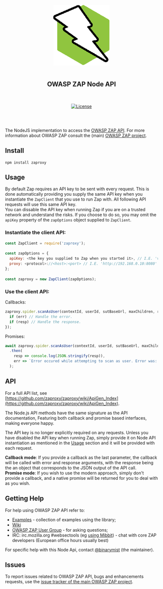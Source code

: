 <div align="center">
  <br/>
  <a href="https://github.com/zaproxy/zap-api-nodejs" title="zaproxy">
    <img width=186px src="assets/images/ZapNodeApi.png" alt="zap-api-nodejs logo">
  </a>
  <br/>
<br/>
<h2>OWASP ZAP Node API</h2>
<br/><br/>

<a href="https://www.apache.org/licenses/LICENSE-2.0.html" title="License">
  <img src="https://img.shields.io/badge/license-Apache%202-4EB1BA.svg" alt="License"/>
</a>

<br/><br/>
</div>

The NodeJS implementation to access the [OWASP ZAP API](https://github.com/zaproxy/zaproxy/wiki/ApiDetails). For more information
about OWASP ZAP consult the (main) [OWASP ZAP project](https://github.com/zaproxy/zaproxy/).

## Install

```
npm install zaproxy
```

## Usage

By default Zap requires an API key to be sent with every request. This is done automatically providing you supply the same API key when you instantiate the `ZapClient` that you use to run Zap with. All following API requests will use this same API key.  
You can dissable the API key when running Zap if you are on a trusted network and understand the risks. If you choose to do so, you may omit the `apiKey` property of the `zapOptions` object supplied to `ZapClient`.

### Instantiate the client API:

```js
const ZapClient = require('zaproxy');

const zapOptions = {
  apiKey: <the key you supplied to Zap when you started it>, // I.E. 'v90dnblpqs1pcac991tn2oudl'
  proxy: <protocol>://<host>:<port> // I.E. 'http://192.168.0.10:8080'
};

const zaproxy = new ZapClient(zapOptions);
```

### Use the client API:

Callbacks:

```js
zaproxy.spider.scanAsUser(contextId, userId, sutBaseUrl, maxChildren, recurse, subtreeonly, (err, resp) => {
  if (err) // Handle the error.
  if (resp) // Handle the response.
});
```

Promises:

```js
await zaproxy.spider.scanAsUser(contextId, userId, sutBaseUrl, maxChildren)
  .then(
    resp => console.log(JSON.stringify(resp)),
    err => `Error occured while attempting to scan as user. Error was: ${err.message}`
  );
```

## API

For a full API list, see [https://github.com/zaproxy/zaproxy/wiki/ApiGen_Index](https://github.com/zaproxy/zaproxy/wiki/ApiGen_Index).

The Node.js API methods have the same signature as the API documentation, Featuring both callback and promise based interfaces, making everyone happy.

The API key is no longer explicitly required on any requests. Unless you have disabled the API key when running Zap, simply provide it on Node API instantiation as mentioned in the [Usage](#usage) section and it will be provided with each request.

**Callback mode**: If you provide a callback as the last parameter, the callback will be called with error and response arguments, with the response being the an object that corresponds to the JSON output of the API call.  
**Promise mode**: If you wish to use the modern approach, simply don't provide a callback, and a native promise will be returned for you to deal with as you wish.

## Getting Help

For help using OWASP ZAP API refer to:
  * [Examples](https://github.com/zaproxy/zap-api-python/tree/master/src/examples) - collection of examples using the library;
  * [Wiki](https://github.com/zaproxy/zaproxy/wiki/ApiDetails)
  * [OWASP ZAP User Group](https://groups.google.com/group/zaproxy-users) - for asking questions;
  * IRC: irc.mozilla.org #websectools (eg [using Mibbit](http://chat.mibbit.com/?server=irc.mozilla.org%3A%2B6697&channel=%23websectools)) - chat with core ZAP developers (European office hours usually best)

For specific help with this Node Api, contact [@binarymist](https://github.com/binarymist) (the maintainer).
  
## Issues

To report issues related to OWASP ZAP API, bugs and enhancements requests, use the [issue tracker of the main OWASP ZAP project](https://github.com/zaproxy/zaproxy/issues).
